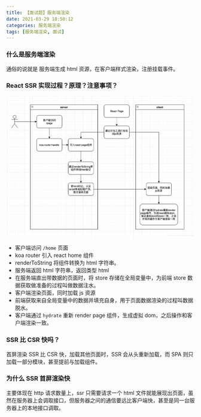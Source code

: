 ```yaml
---
title: 【面试题】服务端渲染
date: 2021-03-29 18:50:12
categories: 服务端渲染
tags: [服务端渲染, 面试]
---
```


### 什么是服务端渲染

通俗的说就是 服务端生成 html 资源，在客户端样式渲染，注册挂载事件。

### React SSR 实现过程？原理？注意事项？

![React SSR 原理](./【面试题】服务端渲染/reactSSR.png)

- 客户端访问 `/home` 页面
- koa router 引入 react home 组件
- renderToString 将组件转换为 html 字符串。
- 服务端返回 html 字符串，返回类型 html
- 在服务端直出带数据的页面时，将 store 存储在全局变量中，为前端 store 数据获取做准备的过程叫做数据注水。
- 客户端渲染页面，同时加载 js 资源
- 前端获取来自全局变量中的数据并填充自身，用于页面数据渲染的过程叫数据脱水。
- 客户端通过 `hydrate` 重新 render page 组件，生成虚拟 dom，之后操作和客户端渲染一致。

### SSR 比 CSR 快吗？

首屏渲染 SSR 比 CSR 快，加载其他页面时，SSR 会从头重新加载，而 SPA 则只加载一部分模块，甚至提前与加载组件。

### 为什么 SSR 首屏渲染快

主要体现在 http 请求数量上，ssr 只需要请求一个 html 文件就能展现出页面，虽然在服务器上会调取接口，但服务器之间的通信要远比客户端快，甚至是同一台服务器上的本地接口调取。
